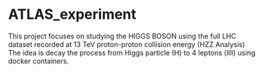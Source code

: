 # ATLAS_experiment

This project focuses on studying the HIGGS BOSON using the full LHC dataset recorded at 13 TeV proton-proton collision energy (HZZ Analysis)
The idea is decay the process from Higgs particle (H) to 4 leptons (llll) using docker containers. 
